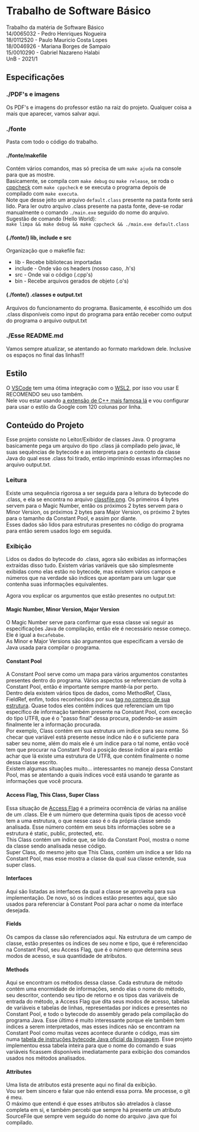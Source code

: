 # Trabalho de Software Básico

Trabalho da matéria de Software Básico  
14/0065032 - Pedro Henriques Nogueira  
18/0112520 - Paulo Mauricio Costa Lopes  
18/0046926 - Mariana Borges de Sampaio  
15/0010290 - Gabriel Nazareno Halabi  
UnB - 2021/1  

## Especificações

### ./PDF's e imagens

Os PDF's e imagens do professor estão na raiz do projeto. Qualquer coisa a mais que aparecer, vamos salvar aqui.  

### ./fonte

Pasta com todo o código do trabalho.  

#### ./fonte/makefile

Contém vários comandos, mas só precisa de um ```make ajuda``` na console para que as mostre.  
Basicamente, se compila com ```make debug``` ou ```make release```, se roda o [cppcheck](https://cppcheck.sourceforge.io/) com ```make cppcheck``` e se executa o programa depois de compilado com ```make executa```.  
Note que desse jeito um arquivo ```default.class``` presente na pasta fonte será lido. Para ler outro arquivo .class presente na pasta fonte, deve-se rodar manualmente o comando ```./main.exe``` seguido do nome do arquivo.  
Sugestão de comando (Hello World):  
```make limpa && make debug && make cppcheck && ./main.exe default.class```  

#### (./fonte/) lib, include e src

Organização que o makefile faz:  

* lib - Recebe bibliotecas importadas  
* include - Onde vão os headers (nosso caso, .h's)  
* src - Onde vai o código (.cpp's)  
* bin - Recebe arquivos gerados de objeto (.o's)  

#### (./fonte/) .classes e output.txt

Arquivos do funcionamento do programa. Basicamente, é escolhido um dos .class disponíveis como input do programa para então receber como output do programa o arquivo output.txt

### ./Esse README.md

Vamos sempre atualizar, se atentando ao formato markdown dele. Inclusive os espaços no final das linhas!!!  

## Estilo

O [VSCode](https://code.visualstudio.com/) tem uma ótima integração com o [WSL2](https://ubuntu.com/wsl), por isso vou usar E RECOMENDO seu uso também.  
Nele vou estar usando [a extensão de C++ mais famosa lá](https://marketplace.visualstudio.com/items?itemName=ms-vscode.cpptools) e vou configurar para usar o estilo da Google com 120 colunas por linha.  

## Conteúdo do Projeto

Esse projeto consiste no Leitor/Exibidor de classes Java. O programa basicamente pega um arquivo do tipo .class já compilado pelo javac, lê suas sequências de bytecode e as interpreta para o contexto da classe Java do qual esse .class foi tirado, então imprimindo essas informações no arquivo output.txt.  

### Leitura

Existe uma sequência rigorosa a ser seguida para a leitura do bytecode do .class, e ela se encontra no arquivo [classfile.png](https://github.com/bananahell/JVM-Software-Basico/blob/master/classfile.png). Os primeiros 4 bytes servem para o Magic Number, então os próximos 2 bytes servem para o Minor Version, os próximos 2 bytes para Major Version, os próximo 2 bytes para o tamanho da Constant Pool, e assim por diante.  
Esses dados são lidos para estruturas presentes no código do programa para então serem usados logo em seguida.  

### Exibição

Lidos os dados do bytecode do .class, agora são exibidas as informações extraídas disso tudo. Existem várias variáveis que são simplesmente exibidas como elas estão no bytecode, mas existem vários campos e números que na verdade são indíces que apontam para um lugar que contenha suas informações equivalentes.  

Agora vou explicar os argumentos que estão presentes no output.txt:  

#### Magic Number, Minor Version, Major Version

O Magic Number serve para confirmar que essa classe vai seguir as especificações Java de compilação, então ele é necessário nesse começo. Ele é igual a ```0xcafebabe```.  
As Minor e Major Versions são argumentos que especificam a versão de Java usada para compilar o programa.  

#### Constant Pool

A Constant Pool serve como um mapa para vários argumentos constantes presentes dentro do programa. Vários aspectos se referenciam de volta à Constant Pool, então é importante sempre mantê-la por perto.  
Dentro dela existem vários tipos de dados, como MethodRef, Class, FieldRef, enfim, todos reconhecidos por sua [tag no começo de sua estrutura](https://github.com/bananahell/JVM-Software-Basico/blob/master/tagsdeconstantes.png). Quase todos eles contêm índices que referenciam um tipo específico de informação também presente na Constant Pool, com exceção do tipo UTF8, que é o "passo final" dessa procura, podendo-se assim finalmente ler a informação procurada.  
Por exemplo, Class contém em sua estrutura um índice para seu nome. Só checar que variável está presente nesse índice não é o suficiente para saber seu nome, além do mais ele é um índice para o tal nome, então você tem que procurar na Constant Pool a posição desse índice aí para então achar que lá existe uma estrutura de UTF8, que contém finalmente o nome dessa classe escrito.  
Existem algumas situações muito... interessantes no manejo dessa Constant Pool, mas se atentando a quais índices você está usando te garante as informações que você procura.  

#### Access Flag, This Class, Super Class

Essa situação de [Access Flag](https://github.com/bananahell/JVM-Software-Basico/blob/master/fieldsdeacesso.png) é a primeira ocorrência de várias na análise de um .class. Ele é um número que determina quais tipos de acesso você tem a uma estrutura, o que nesse caso é o da própria classe sendo analisada. Esse número contém em seus bits informações sobre se a estrutura é static, public, protected, etc.  
This Class contém um índice que, se lido da Constant Pool, mostra o nome da classe sendo analisada nesse código.  
Super Class, do mesmo jeito que This Class, contém um índice a ser lido na Constant Pool, mas esse mostra a classe da qual sua classe extende, sua super class.  

#### Interfaces

Aqui são listadas as interfaces da qual a classe se aproveita para sua implementação. De novo, só os índices estão presentes aqui, que são usados para referenciar à Constant Pool para achar o nome da interface desejada.  

#### Fields

Os campos da classe são referenciados aqui. Na estrutura de um campo de classe, estão presentes os índices de seu nome e tipo, que é referencidao na Constant Pool, seu Access Flag, que é o número que determina seus modos de acesso, e sua quantidade de atributos.  

#### Methods

Aqui se encontram os métodos dessa classe. Cada estrutura de método contém uma enormidade de informações, sendo elas o nome do método, seu descritor, contendo seu tipo de retorno e os tipos das variáveis de entrada do método, a Access Flag que dita seus modos de acesso, tabelas de variáveis e tabelas de linhas, representadas por índices e presentes no Constant Pool, e todo o bytecode do assembly gerado pela compilação do programa Java. Esse último é muito interessante porque ele também tem índices a serem interpretados, mas esses índices não se encontram na Constant Pool como muitas vezes acontece durante o código, mas sim numa [tabela de instruções bytecode Java oficial da linguagem](https://en.wikipedia.org/wiki/List_of_Java_bytecode_instructions). Esse projeto implementou essa tabela inteira para que o nome do comando e suas variáveis ficassem disponíveis imediatamente para exibição dos comandos usados nos métodos analisados.  

#### Attributes

Uma lista de atributos está presente aqui no final da exibição.  
Vou ser bem sincero e falar que não entendi essa porra. Me processe, o git é meu.  
O máximo que entendi é que esses atributos são atrelados à classe completa em si, e também percebi que sempre há presente um atributo SourceFile que sempre vem seguido do nome do arquivo .java que foi compilado.  
